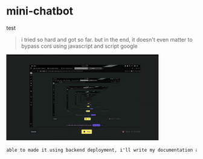 # mini-chatbot
test

>  i tried so hard and got so far. but in the end, it doesn't even matter to bypass cors using javascript and script google


<img src="https://raw.githubusercontent.com/8ORUZ7/mini-chatbot/refs/heads/misc/mini-chatbot.gif" alt="" width="80%"/>

```txt
able to made it using backend deployment, i'll write my documentation as soon as i complete my notes
```
